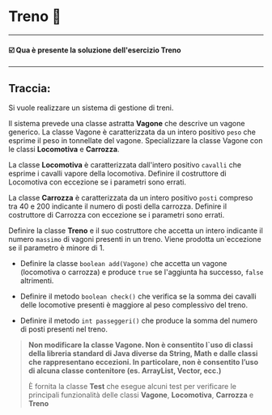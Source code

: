 # Treno 🚂
-- -
#### ☑️ Qua è presente la soluzione dell'esercizio Treno
-- -
## Traccia:
Si vuole realizzare un sistema di gestione di treni.
 
Il sistema prevede una classe astratta **Vagone** che descrive un vagone
generico. La classe Vagone è caratterizzata da un intero positivo `peso`
che esprime il peso in tonnellate del vagone.
Specializzare la classe Vagone con le classi **Locomotiva** e **Carrozza**.

La classe **Locomotiva** è caratterizzata dall'intero positivo `cavalli` che esprime
i cavalli vapore della locomotiva. Definire il costruttore di Locomotiva
con eccezione se i parametri sono errati.

La classe **Carrozza** è caratterizzata
da un intero positivo `posti` compreso tra 40 e 200 indicante il numero di posti
della carrozza. Definire il costruttore di Carrozza con eccezione se i
parametri sono errati.

Definire la classe **Treno** e il suo costruttore
che accetta un intero indicante il numero `massimo` di vagoni presenti in
un treno. Viene prodotta un`eccezione se il parametro è minore di 1.

* Definire la classe `boolean add(Vagone)` che accetta un vagone
(locomotiva o carrozza) e produce `true` se l'aggiunta ha successo, `false`
altrimenti.

* Definire il metodo `boolean check()` che verifica se la somma
dei cavalli delle locomotive presenti è maggiore al peso
complessivo del treno.

* Definire il metodo `int passeggeri()` che produce
la somma del numero di posti presenti nel treno.

>**Non modificare la classe Vagone.
>Non è consentito l`uso di classi della libreria standard di Java diverse da String, Math e dalle classi che rappresentano eccezioni. In particolare, non è consentito
>l’uso di alcuna classe contenitore (es. ArrayList, Vector, ecc.)**
>
>È fornita la classe **Test** che esegue alcuni test per verificare le principali
>funzionalità delle classi **Vagone**, **Locomotiva**, **Carrozza** e **Treno**